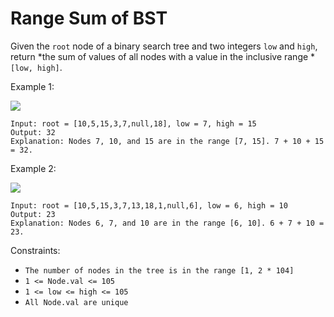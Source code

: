 # Range Sum of BST

Given the `root` node of a binary search tree and two integers `low` and `high`, return *the sum of values of all nodes with a value in the inclusive range *`[low, high]`.

Example 1:

![](https://assets.leetcode.com/uploads/2020/11/05/bst1.jpg)

```
Input: root = [10,5,15,3,7,null,18], low = 7, high = 15
Output: 32
Explanation: Nodes 7, 10, and 15 are in the range [7, 15]. 7 + 10 + 15 = 32.
```

Example 2:

![](https://assets.leetcode.com/uploads/2020/11/05/bst2.jpg)

```
Input: root = [10,5,15,3,7,13,18,1,null,6], low = 6, high = 10
Output: 23
Explanation: Nodes 6, 7, and 10 are in the range [6, 10]. 6 + 7 + 10 = 23.
```

Constraints:

-   `The number of nodes in the tree is in the range [1, 2 * 104]`
-   `1 <= Node.val <= 105`
-   `1 <= low <= high <= 105`
-   `All Node.val are unique`